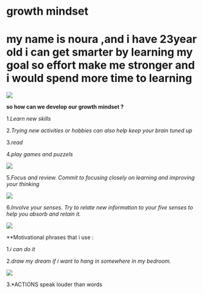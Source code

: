# growth mindset  
# my name is noura ,and i have 23year old i can get smarter by learning my goal so effort make me stronger and i would spend more time to learning

![](https://encrypted-tbn0.gstatic.com/images?q=tbn:ANd9GcSPoiCE6S_cDFakI4d7OpRtvgSrH0b2p-J-B8lW6LwOtX-eiaaTdQ)

**so how can we develop our growth mindset ?**


1.*Learn new skills*

2.*Trying new activities or hobbies can also help keep your brain tuned up*


3.*read*

4.*play games and puzzels*

![](https://www.wikihow.com/images/thumb/d/d9/Improve-Mind-Power-Step-4.jpg/aid1220738-v4-900px-Improve-Mind-Power-Step-4.jpg)

 5.*Focus and review. Commit to focusing closely on learning and improving your thinking*
 
![](https://www.wikihow.com/images/thumb/b/b8/Improve-Mind-Power-Step-6.jpg/aid1220738-v4-900px-Improve-Mind-Power-Step-6.jpg)

6.*Involve your senses. Try to relate new information to your five senses to help you absorb and retain it.*

![](https://www.wikihow.com/images/thumb/c/ca/Improve-Mind-Power-Step-7.jpg/aid1220738-v4-900px-Improve-Mind-Power-Step-7.jpg)

**Motivational phrases that i use :

1.*i can do it*

2.*draw my dream if i want to hang in somewhere in my bedroom.*

![](https://i1.wp.com/www.hatit.net/wp-content/uploads/2019/02/%D9%85%D9%88%D8%AA%D9%81%D9%8A%D8%B4%D9%86.jpg?fit=700%2C300&ssl=1)

3.*ACTIONS speak louder than words















